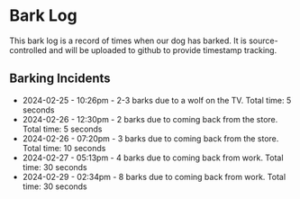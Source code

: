# Bark Log
This bark log is a record of times when our dog has barked. It is source-controlled and will
be uploaded to github to provide timestamp tracking.

## Barking Incidents
* 2024-02-25 - 10:26pm - 2-3 barks due to a wolf on the TV. Total time: 5 seconds
* 2024-02-26 - 12:30pm - 2 barks due to coming back from the store. Total time: 5 seconds
* 2024-02-26 - 07:20pm - 3 barks due to coming back from the store. Total time: 10 seconds
* 2024-02-27 - 05:13pm - 4 barks due to coming back from work. Total time: 30 seconds
* 2024-02-29 - 02:34pm - 8 barks due to coming back from work. Total time: 30 seconds
